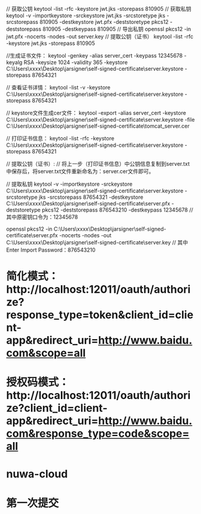 // 获取公钥
keytool -list -rfc -keystore jwt.jks -storepass 810905
// 获取私钥
keytool -v -importkeystore -srckeystore jwt.jks -srcstoretype jks -srcstorepass 810905 -destkeystore jwt.pfx -deststoretype pkcs12 -deststorepass 810905 -destkeypass 810905
// 导出私钥
openssl pkcs12 -in jwt.pfx -nocerts -nodes -out server.key
// 提取公钥（证书）
keytool -list -rfc -keystore jwt.jks -storepass 810905

//生成证书文件：
keytool -genkey -alias server_cert -keypass 12345678 -keyalg RSA -keysize 1024 -validity 365
-keystore C:\Users\xxxx\Desktop\jarsigner\self-signed-certificate\server.keystore -storepass 87654321

// 查看证书详情：
keytool -list -v -keystore C:\Users\xxxx\Desktop\jarsigner\self-signed-certificate\server.keystore 
-storepass 87654321

// keystore文件生成cer文件：
keytool -export -alias server_cert 
-keystore C:\Users\xxxx\Desktop\jarsigner\self-signed-certificate\server.keystore
-file C:\Users\xxxx\Desktop\jarsigner\self-signed-certificate\tomcat_server.cer

// 打印证书信息：
keytool -list -rfc -keystore C:\Users\xxxx\Desktop\jarsigner\self-signed-certificate\server.keystore 
-storepass 87654321

// 提取公钥（证书）:
// 将上一步（打印证书信息）中公钥信息复制到server.txt中保存后，将server.txt文件重新命名为：server.cer文件即可。

// 提取私钥
keytool -v -importkeystore 
-srckeystore C:\Users\xxxx\Desktop\jarsigner\self-signed-certificate\server.keystore 
-srcstoretype jks -srcstorepass 87654321 
-destkeystore C:\Users\xxxx\Desktop\jarsigner\self-signed-certificate\server.pfx 
-deststoretype pkcs12 -deststorepass 876543210 -destkeypass 12345678
// 其中原密钥口令为：12345678
	
openssl pkcs12 -in C:\Users\xxxx\Desktop\jarsigner\self-signed-certificate\server.pfx -nocerts -nodes 
-out C:\Users\xxxx\Desktop\jarsigner\self-signed-certificate\server.key
// 其中Enter Import Password：876543210

# 简化模式：http://localhost:12011/oauth/authorize?response_type=token&client_id=client-app&redirect_uri=http://www.baidu.com&scope=all
# 授权码模式：http://localhost:12011/oauth/authorize?client_id=client-app&redirect_uri=http://www.baidu.com&response_type=code&scope=all
# nuwa-cloud
# 第一次提交
